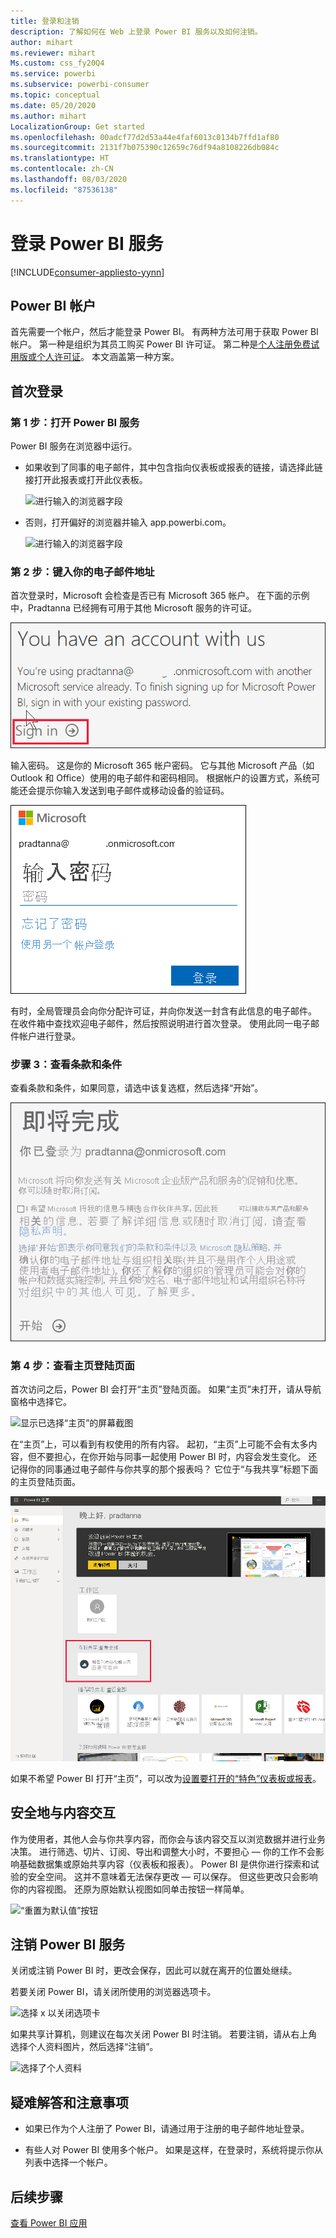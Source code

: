 ```yaml
---
title: 登录和注销
description: 了解如何在 Web 上登录 Power BI 服务以及如何注销。
author: mihart
ms.reviewer: mihart
Ms.custom: css_fy20Q4
ms.service: powerbi
ms.subservice: powerbi-consumer
ms.topic: conceptual
ms.date: 05/20/2020
ms.author: mihart
LocalizationGroup: Get started
ms.openlocfilehash: 00adcf77d2d53a44e4faf6013c0134b7ffd1af80
ms.sourcegitcommit: 2131f7b075390c12659c76df94a8108226db084c
ms.translationtype: HT
ms.contentlocale: zh-CN
ms.lasthandoff: 08/03/2020
ms.locfileid: "87536138"
---
```

# <a name="sign-in-to-power-bi-service"></a>登录 Power BI 服务

[!INCLUDE[consumer-appliesto-yynn](../includes/consumer-appliesto-yynn.md)]

## <a name="power-bi-accounts"></a>Power BI 帐户
首先需要一个帐户，然后才能登录 Power BI。 有两种方法可用于获取 Power BI 帐户。 第一种是组织为其员工购买 Power BI 许可证。 第二种是[个人注册免费试用版或个人许可证](../fundamentals/service-self-service-signup-for-power-bi.md)。 本文涵盖第一种方案。

## <a name="sign-in-for-the-first-time"></a>首次登录

### <a name="step-1-open-the-power-bi-service"></a>第 1 步：打开 Power BI 服务
Power BI 服务在浏览器中运行。 

- 如果收到了同事的电子邮件，其中包含指向仪表板或报表的链接，请选择此链接打开此报表或打开此仪表板。

    ![进行输入的浏览器字段](media/end-user-sign-in/power-bi-share.png)    

- 否则，打开偏好的浏览器并输入 app.powerbi.com。

    ![进行输入的浏览器字段](media/end-user-sign-in/power-bi-sign-in.png)    


### <a name="step-2-type-your-email-address"></a>第 2 步：键入你的电子邮件地址
首次登录时，Microsoft 会检查是否已有 Microsoft 365 帐户。 在下面的示例中，Pradtanna 已经拥有可用于其他 Microsoft 服务的许可证。 

![登录屏幕](media/end-user-sign-in/power-bi-already.png)

输入密码。 这是你的 Microsoft 365 帐户密码。 它与其他 Microsoft 产品（如 Outlook 和 Office）使用的电子邮件和密码相同。  根据帐户的设置方式，系统可能还会提示你输入发送到电子邮件或移动设备的验证码。   

![登录屏幕](media/end-user-sign-in/power-bi-pass.png)

有时，全局管理员会向你分配许可证，并向你发送一封含有此信息的电子邮件。 在收件箱中查找欢迎电子邮件，然后按照说明进行首次登录。 使用此同一电子邮件帐户进行登录。 
 
### <a name="step-3-review-the-terms-and-conditions"></a>步骤 3：查看条款和条件
查看条款和条件，如果同意，请选中该复选框，然后选择“开始”。

![条款和条件屏幕](media/end-user-sign-in/power-bi-term.png)



### <a name="step-4-review-your-home-landing-page"></a>第 4 步：查看主页登陆页面
首次访问之后，Power BI 会打开“主页”登陆页面。 如果“主页”未打开，请从导航窗格中选择它。 

![显示已选择“主页”的屏幕截图](media/end-user-sign-in/power-bi-home-selected.png)

在“主页”上，可以看到有权使用的所有内容。 起初，“主页”上可能不会有太多内容，但不要担心，在你开始与同事一起使用 Power BI 时，内容会发生变化。 还记得你的同事通过电子邮件与你共享的那个报表吗？ 它位于“与我共享”标题下面的主页登陆页面。

![主页登陆页面](media/end-user-sign-in/power-bi-home.png)

如果不希望 Power BI 打开“主页”，可以改为[设置要打开的“特色”仪表板或报表](end-user-featured.md)。 

## <a name="safely-interact-with-content"></a>安全地与内容交互
作为使用者，其他人会与你共享内容，而你会与该内容交互以浏览数据并进行业务决策。  进行筛选、切片、订阅、导出和调整大小时，不要担心 — 你的工作不会影响基础数据集或原始共享内容（仪表板和报表）。 Power BI 是供你进行探索和试验的安全空间。 这并不意味着无法保存更改 — 可以保存。 但这些更改只会影响你的内容视图。 还原为原始默认视图如同单击按钮一样简单。

![“重置为默认值”按钮](media/end-user-sign-in/power-bi-reset.png)

## <a name="sign-out-of-the-power-bi-service"></a>注销 Power BI 服务
关闭或注销 Power BI 时，更改会保存，因此可以就在离开的位置处继续。

若要关闭 Power BI，请关闭所使用的浏览器选项卡。 

![选择 x 以关闭选项卡](media/end-user-sign-in/power-bi-close.png) 

如果共享计算机，则建议在每次关闭 Power BI 时注销。  若要注销，请从右上角选择个人资料图片，然后选择“注销”。  

![选择了个人资料](media/end-user-sign-in/power-bi-sign-out.png) 

## <a name="troubleshooting-and-considerations"></a>疑难解答和注意事项
- 如果已作为个人注册了 Power BI，请通过用于注册的电子邮件地址登录。

- 有些人对 Power BI 使用多个帐户。 如果是这样，在登录时，系统将提示你从列表中选择一个帐户。 

## <a name="next-steps"></a>后续步骤
[查看 Power BI 应用](end-user-app-view.md)

